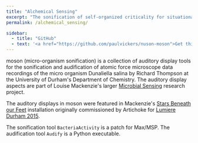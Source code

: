 ```yaml
---
title: "Alchemical Sensing"
excerpt: "The sonification of self-organized criticality for situational awareness in computer networks."
permalink: /alchemical_sensing/

sidebar:
  - title: "GitHub"
  - text: '<a href="https://github.com/paulvickers/nuson-moson">Get this on GitHub</a>'
---
```


moson (micro-organism sonification) is a collection of auditory display tools for the 
sonification and audification of atomic force microscope data recordings of the micro 
organism Dunaliella salina by Richard Thompson at the University of Durham's Department 
of Chemistry. The auditory display aspects are part of Louise Mackenzie's larger [Microbial 
Sensing](http://www.viralexperiments.co/#!viral-experiment-2/cle2) research project.

The auditory displays in moson were featured in Mackenzie's [Stars Beneath our Feet](http://www.lumiere-festival.com/programme/durham/the-stars-beneath-our-feet/) 
installation originally commissioned by Artichoke for [Lumiere Durham 2015](http://www.lumiere-festival.com/durham-2015/).

The sonification tool `BacteriaActivity` is a patch for Max/MSP. The audification tool 
`Audify` is a Python executable.